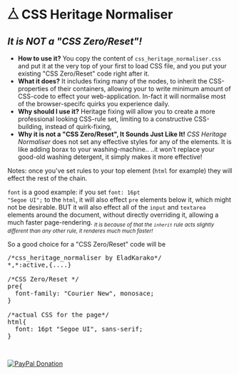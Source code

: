 <h1>⧊︎ CSS Heritage Normaliser</h1>

<h2><em>It is NOT a "CSS Zero/Reset"!</em></h2>

<ul>
<li>
<strong>How to use it?</strong>
You copy the content of <code>css_heritage_normaliser.css</code> and put it at the very top of your first to load CSS file, and you put your existing "CSS Zero/Reset" code right after it.
</li>
<li>
<strong>What it does?</strong>
It includes fixing many of the nodes, to inherit the CSS-properties of their containers, allowing your to write minimum amount of CSS-code to effect your web-application. In-fact it will normalise most of the browser-specifc quirks you experience daily.
</li>
<li>
<strong>Why should I use it?</strong>
Heritage fixing will allow you to create a more professional looking CSS-rule set,
limiting to a constructive CSS-building, instead of quirk-fixing,
</li>
<li>
<strong>Why it is not a "CSS Zero/Reset", It Sounds Just Like It!</strong>
<em>CSS Heritage Normaliser</em> does not set any effective styles for any of the elements.
It is like adding borax to your washing-machine..
..it won't replace your good-old washing detergent, it simply makes it more effective!
</li>
</ul>


Notes:
once you've set rules to your top element (<code>html</code> for example)
they will effect the rest of the chain.

<code>font</code> is a good example:
if you set <code>font: 16pt "Segoe UI";</code> to the <code>html</code>, it will also effect <code>pre</code> elements below it, which might not be desirable. BUT it will also effect all of the <code>input</code> and <code>textarea</code> elements around the document, without directly overriding it, allowing a much faster page-rendering.
<sub><em>It is because of that the <code>inherit</code> rule acts slightly different than any other rule, it renderes much much faster!</em></sub>

So a good choice for a "CSS Zero/Reset" code will be
<pre>
/*css_heritage_normaliser by EladKarako*/
*,*:active,{....}

/*CSS Zero/Reset */
pre{
  font-family: "Courier New", monosace;
}

/*actual CSS for the page*/
html{
  font: 16pt "Segoe UI", sans-serif;
}
</pre>


<br/>

<a href="https://paypal.me/e1adkarak0"><img src="https://www.paypalobjects.com/webstatic/mktg/Logo/pp-logo-100px.png" alt="PayPal Donation"></a>

